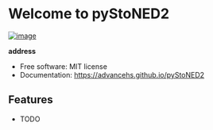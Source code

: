# Welcome to pyStoNED2

[![image](https://img.shields.io/pypi/v/pyStoNED2.svg)](https://pypi.python.org/pypi/pyStoNED2)


**address**


-   Free software: MIT license
-   Documentation: <https://advancehs.github.io/pyStoNED2>
    

## Features

-   TODO


